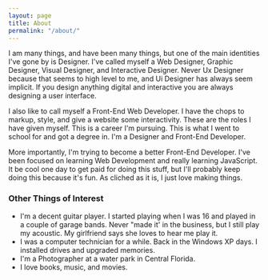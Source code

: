 ```yaml
---
layout: page
title: About
permalink: "/about/"
---
```


I am many things, and have been many things, but one of the main identities I've gone by is Designer. I've called myself a Web Designer, Graphic Designer, Visual Designer, and Interactive Designer. Never Ux Designer because that seems to high level to me, and Ui Designer has always seem implicit. If you design anything digital and interactive you are always designing a user interface.

I also like to call myself a Front-End Web Developer. I have the chops to markup, style, and give a website some interactivity. These are the roles I have given myself. This is a career I'm pursuing. This is what I went to school for and got a degree in. I'm a Designer and Front-End Developer.

More importantly, I'm trying to become a better Front-End Developer. I've been focused on learning Web Development and really learning JavaScript. It be cool one day to get paid for doing this stuff, but I'll probably keep doing this because it's fun. As cliched as it is, I just love making things.

### Other Things of Interest

- I'm a decent guitar player. I started playing when I was 16 and played in a couple of garage bands. Never "made it' in the business, but I still play my acoustic. My girlfriend says she loves to hear me play it.
- I was a computer technician for a while. Back in the Windows XP days. I installed drives and upgraded memories.
- I'm a Photographer at a water park in Central Florida.
- I love books, music, and movies.


